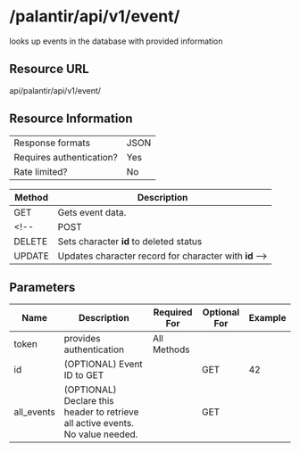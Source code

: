 
# /palantir/api/v1/event/
looks up events in the database with provided information

## Resource URL
api/palantir/api/v1/event/

## Resource Information
|||
|--|--|
|Response formats | JSON |
|Requires authentication?| Yes |
|Rate limited? | No |

|Method | Description |
| --- | ---
| GET | Gets event data.
<!-- | POST | Adds new character
| DELETE | Sets character **id** to deleted status
| UPDATE | Updates character record for character with **id** -->

## Parameters
| Name | Description | Required For | Optional For | Example
|--|--|--|--|--
token | provides authentication | All Methods | | 
id | (OPTIONAL) Event ID to GET | | GET | 42
all_events | (OPTIONAL) Declare this header to retrieve all active events. No value needed. | | GET | 


